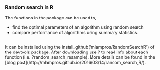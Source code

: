 ### Random search in R

The functions in the package can be used to,
* find the optimal parameters of an algorithm using random search
* compare performance of algorithms using summary statistics. 
<br>
  It can be installed using the install_github('mlampros/RandomSearchR') of the devtools package. After downloading use ? to read info about each function (i.e. ?random_search_resample). More details can be found in the [blog post](http://mlampros.github.io/2016/03/14/random_search_R/).
